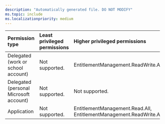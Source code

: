 ```yaml
---
description: "Automatically generated file. DO NOT MODIFY"
ms.topic: include
ms.localizationpriority: medium
---
```


|Permission type|Least privileged permissions|Higher privileged permissions|
|:---|:---|:---|
|Delegated (work or school account)|Not supported.|EntitlementManagement.ReadWrite.All|
|Delegated (personal Microsoft account)|Not supported.|Not supported.|
|Application|Not supported.|EntitlementManagement.Read.All, EntitlementManagement.ReadWrite.All|

